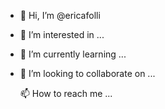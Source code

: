 - 👋 Hi, I’m @ericafolli
- 👀 I’m interested in ...
- 🌱 I’m currently learning ...
- 💞️ I’m looking to collaborate on ...
  
  📫 How to reach me ...

<!---
ericafolli/ericafolli is a ✨ special ✨ repository because its `README.md` (this file) appears on your GitHub profile.
You can click the Preview link to take a look at your changes.
--->
